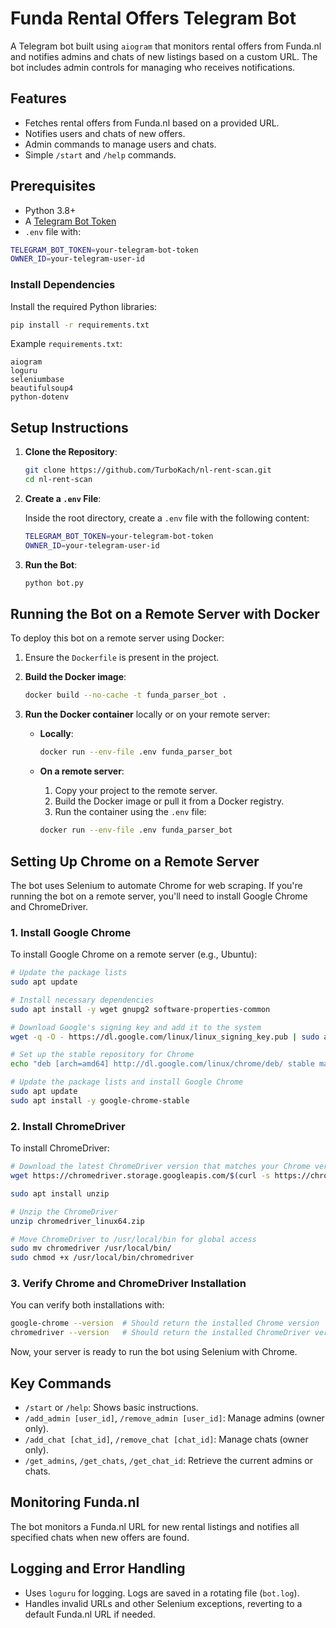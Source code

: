 # Funda Rental Offers Telegram Bot

A Telegram bot built using `aiogram` that monitors rental offers from Funda.nl and notifies admins and chats of new listings based on a custom URL. The bot includes admin controls for managing who receives notifications.

## Features

- Fetches rental offers from Funda.nl based on a provided URL.
- Notifies users and chats of new offers.
- Admin commands to manage users and chats.
- Simple `/start` and `/help` commands.

## Prerequisites

- Python 3.8+
- A [Telegram Bot Token](https://core.telegram.org/bots#botfather)
- `.env` file with:

```bash
TELEGRAM_BOT_TOKEN=your-telegram-bot-token
OWNER_ID=your-telegram-user-id
```

### Install Dependencies

Install the required Python libraries:

```bash
pip install -r requirements.txt
```

Example `requirements.txt`:

```text
aiogram
loguru
seleniumbase
beautifulsoup4
python-dotenv
```

## Setup Instructions

1. **Clone the Repository**:

   ```bash
   git clone https://github.com/TurboKach/nl-rent-scan.git
   cd nl-rent-scan
   ```

2. **Create a `.env` File**:

   Inside the root directory, create a `.env` file with the following content:

   ```bash
   TELEGRAM_BOT_TOKEN=your-telegram-bot-token
   OWNER_ID=your-telegram-user-id
   ```

3. **Run the Bot**:

   ```bash
   python bot.py
   ```

## Running the Bot on a Remote Server with Docker

To deploy this bot on a remote server using Docker:

1. Ensure the `Dockerfile` is present in the project.

2. **Build the Docker image**:

   ```bash
   docker build --no-cache -t funda_parser_bot .
   ```

3. **Run the Docker container** locally or on your remote server:

   - **Locally**:

     ```bash
     docker run --env-file .env funda_parser_bot
     ```

   - **On a remote server**:
     1. Copy your project to the remote server.
     2. Build the Docker image or pull it from a Docker registry.
     3. Run the container using the `.env` file:

     ```bash
     docker run --env-file .env funda_parser_bot
     ```

## Setting Up Chrome on a Remote Server

The bot uses Selenium to automate Chrome for web scraping. If you're running the bot on a remote server, you'll need to install Google Chrome and ChromeDriver.

### 1. Install Google Chrome

To install Google Chrome on a remote server (e.g., Ubuntu):

```bash
# Update the package lists
sudo apt update

# Install necessary dependencies
sudo apt install -y wget gnupg2 software-properties-common

# Download Google's signing key and add it to the system
wget -q -O - https://dl.google.com/linux/linux_signing_key.pub | sudo apt-key add -

# Set up the stable repository for Chrome
echo "deb [arch=amd64] http://dl.google.com/linux/chrome/deb/ stable main" | sudo tee /etc/apt/sources.list.d/google-chrome.list

# Update the package lists and install Google Chrome
sudo apt update
sudo apt install -y google-chrome-stable
```

### 2. Install ChromeDriver

To install ChromeDriver:

```bash
# Download the latest ChromeDriver version that matches your Chrome version
wget https://chromedriver.storage.googleapis.com/$(curl -s https://chromedriver.storage.googleapis.com/LATEST_RELEASE)/chromedriver_linux64.zip

sudo apt install unzip

# Unzip the ChromeDriver
unzip chromedriver_linux64.zip

# Move ChromeDriver to /usr/local/bin for global access
sudo mv chromedriver /usr/local/bin/
sudo chmod +x /usr/local/bin/chromedriver
```

### 3. Verify Chrome and ChromeDriver Installation

You can verify both installations with:

```bash
google-chrome --version  # Should return the installed Chrome version
chromedriver --version   # Should return the installed ChromeDriver version
```

Now, your server is ready to run the bot using Selenium with Chrome.

## Key Commands

- `/start` or `/help`: Shows basic instructions.
- `/add_admin [user_id]`, `/remove_admin [user_id]`: Manage admins (owner only).
- `/add_chat [chat_id]`, `/remove_chat [chat_id]`: Manage chats (owner only).
- `/get_admins`, `/get_chats`, `/get_chat_id`: Retrieve the current admins or chats.

## Monitoring Funda.nl

The bot monitors a Funda.nl URL for new rental listings and notifies all specified chats when new offers are found.

## Logging and Error Handling

- Uses `loguru` for logging. Logs are saved in a rotating file (`bot.log`).
- Handles invalid URLs and other Selenium exceptions, reverting to a default Funda.nl URL if needed.
